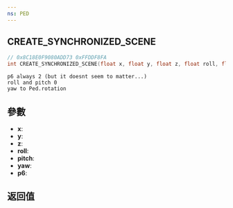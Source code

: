 ```yaml
---
ns: PED
---
```

## CREATE_SYNCHRONIZED_SCENE

```c
// 0x8C18E0F9080ADD73 0xFFDDF8FA
int CREATE_SYNCHRONIZED_SCENE(float x, float y, float z, float roll, float pitch, float yaw, int p6);
```

```
p6 always 2 (but it doesnt seem to matter...)  
roll and pitch 0  
yaw to Ped.rotation  
```

## 參數
* **x**: 
* **y**: 
* **z**: 
* **roll**: 
* **pitch**: 
* **yaw**: 
* **p6**: 

## 返回值
